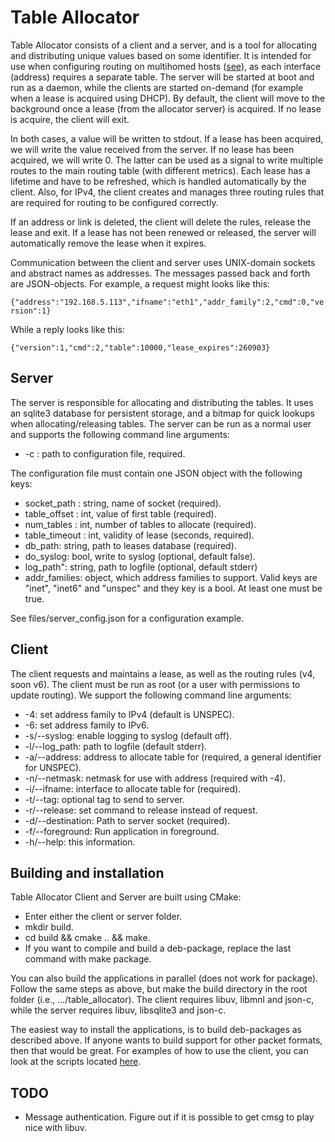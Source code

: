 # Table Allocator

Table Allocator consists of a client and a server, and is a tool for allocating
and distributing unique values based on some identifier. It is intended for use
when configuring routing on multihomed hosts
([see](https://github.com/kristrev/multihomed-routing/blob/master/README.md)),
as each interface (address) requires a separate table. The server will be
started at boot and run as a daemon, while the clients are started on-demand
(for example when a lease is acquired using DHCP). By default, the client will
move to the background once a lease (from the allocator server) is acquired. If
no lease is acquire, the client will exit. 

In both cases, a value will be written to stdout. If a lease has been acquired,
we will write the value received from the server. If no lease has been acquired,
we will write 0. The latter can be used as a signal to write multiple routes to
the main routing table (with different metrics). Each lease has a lifetime and
have to be refreshed, which is handled automatically by the client. Also, for
IPv4, the client creates and manages three routing rules that are required for
routing to be configured correctly.

If an address or link is deleted, the client will delete the rules, release the
lease and exit. If a lease has not been renewed or released, the server will
automatically remove the lease when it expires.

Communication between the client and server uses UNIX-domain sockets and
abstract names as addresses. The messages passed back and forth are
JSON-objects. For example, a request might looks like this:

`{"address":"192.168.5.113","ifname":"eth1","addr_family":2,"cmd":0,"version":1}`

While a reply looks like this:

`{"version":1,"cmd":2,"table":10000,"lease_expires":260903}`

## Server

The server is responsible for allocating and distributing the tables. It uses an
sqlite3 database for persistent storage, and a bitmap for quick lookups when
allocating/releasing tables. The server can be run as a normal user and supports
the following command line arguments:

* -c : path to configuration file, required.

The configuration file must contain one JSON object with the following keys:

* socket\_path : string, name of socket (required).
* table\_offset : int, value of first table (required).
* num\_tables : int, number of tables to allocate (required).
* table\_timeout : int, validity of lease (seconds, required).
* db\_path: string, path to leases database (required).
* do\_syslog: bool, write to syslog (optional, default false).
* log\_path": string, path to logfile (optional, default stderr)
* addr\_families: object, which address families to support. Valid keys are
  "inet", "inet6" and "unspec" and they key is a bool. At least one must be
  true.

See files/server\_config.json for a configuration example.

## Client

The client requests and maintains a lease, as well as the routing rules (v4,
soon v6). The client must be run as root (or a user with permissions to update
routing). We support the following command line arguments:

* -4: set address family to IPv4 (default is UNSPEC).
* -6: set address family to IPv6.
* -s/--syslog: enable logging to syslog (default off).
* -l/--log\_path: path to logfile (default stderr).
* -a/--address: address to allocate table for (required, a general identifier for UNSPEC).
* -n/--netmask: netmask for use with address (required with -4).
* -i/--ifname: interface to allocate table for (required).
* -t/--tag: optional tag to send to server.
* -r/--release: set command to release instead of request.
* -d/--destination: Path to server socket (required).
* -f/--foreground: Run application in foreground.
* -h/--help: this information.


## Building and installation

Table Allocator Client and Server are built using CMake:

* Enter either the client or server folder.
* mkdir build.
* cd build && cmake .. && make.
* If you want to compile and build a deb-package, replace the last command with
  make package.

You can also build the applications in parallel (does not work for package).
Follow the same steps as above, but make the build directory in the root folder
(i.e., .../table\_allocator).  The client requires libuv, libmnl and json-c,
while the server requires libuv, libsqlite3 and json-c.

The easiest way to install the applications, is to build deb-packages as
described above. If anyone wants to build support for other packet formats, then
that would be great. For examples of how to use the client, you can look at the
scripts located
[here](https://github.com/kristrev/multihomed-routing/tree/master/scripts).

## TODO

* Message authentication. Figure out if it is possible to get cmsg to play nice
  with libuv.
